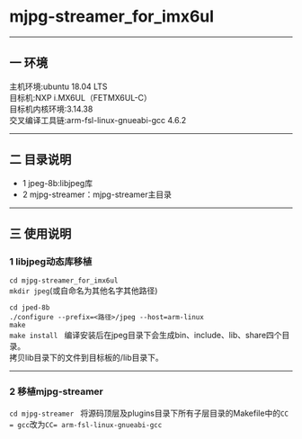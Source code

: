 # mjpg-streamer_for_imx6ul
---  

## 一 环境  
主机环境:ubuntu 18.04 LTS   
目标机:NXP i.MX6UL（FETMX6UL-C）  
目标机内核环境:3.14.38  
交叉编译工具链:arm-fsl-linux-gnueabi-gcc 4.6.2  

---  

## 二 目录说明  
* 1 jpeg-8b:libjpeg库  
* 2 mjpg-streamer：mjpg-streamer主目录  

---  

## 三 使用说明  
### 1 libjpeg动态库移植  
`cd mjpg-streamer_for_imx6ul`  
`mkdir jpeg`(或自命名为其他名字其他路径)  

`cd jped-8b`  
`./configure --prefix=<路径>/jpeg --host=arm-linux`  
`make`  
`make install`  
编译安装后在jpeg目录下会生成bin、include、lib、share四个目录。  
拷贝lib目录下的文件到目标板的/lib目录下。  

---
### 2 移植mjpg-streamer  
`cd mjpg-streamer`  
将源码顶层及plugins目录下所有子层目录的Makefile中的`CC = gcc`改为`CC= arm-fsl-linux-gnueabi-gcc`  





